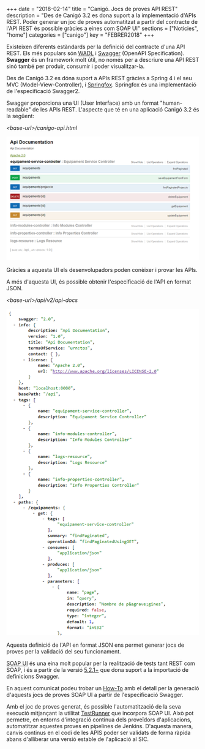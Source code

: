 +++
date        = "2018-02-14"
title       = "Canigó. Jocs de proves API REST"
description = "Des de Canigó 3.2 es dona suport a la implementació d'APIs REST. Poder generar un joc de proves automatitzat a partir del contracte de l'API REST és possible gràcies a eines com SOAP UI"
sections    = ["Notícies", "home"]
categories  = ["canigo"]
key         = "FEBRER2018"
+++

Existeixen diferents estàndards per la definició del contracte d'una API REST. Els més populars són [WADL](http://www.w3.org/Submission/wadl/) i [Swagger](https://swagger.io/) (OpenAPI Specification).
**Swagger** és un framework molt útil, no només per a descriure una API REST sinó també per produir, consumir i poder visualitzar-la.

Des de Canigó 3.2 es dóna suport a APIs REST gràcies a Spring 4 i el seu MVC (Model-View-Controller), i [Springfox](http://springfox.github.io/springfox/). Springfox és una implementació de l'especificació Swagger2.

Swagger proporciona una UI (User Interface) amb un format "human-readable" de les APIs REST. L'aspecte que té en una aplicació Canigó 3.2 és la següent:

*\<base-url\>/canigo-api.html*

![canigo-api](/images/news/canigo-api.png)

Gràcies a aquesta UI els desenvolupadors poden conèixer i provar les APIs.

A més d'aquesta UI, és possible obtenir l'especificació de l'API en format JSON.

*\<base-url\>/api/v2/api-docs*

![swagger-json](/images/news/swagger-json.png)

Aquesta definició de l'API en format JSON ens permet generar jocs de proves per la validació del seu funcionament. 

[SOAP UI](https://www.soapui.org/) és una eina molt popular per la realització de tests tant REST com SOAP, i és a partir de la versió [5.2.1+](https://www.soapui.org/news/soapui-5-2-1-released.html) que dona suport a la importació de definicions Swagger.

En aquest comunicat podeu trobar un [How-To](/howtos/2018-02-howto-swagger_soapui/) amb el detall per la generació d'aquests jocs de proves SOAP UI a partir de l'especificació Swagger.

Amb el joc de proves generat, és possible l'automatització de la seva execució mitjançant la utilitat [TestRunner](https://www.soapui.org/test-automation/running-functional-tests.html) que incorpora SOAP UI. Això pot permetre, en entorns d'integració continua dels proveïdors d'aplicacions, automatitzar aquestes proves en pipelines de Jenkins. D'aquesta manera, canvis continus en el codi de les APIS poder ser validats de forma ràpida abans d'alliberar una versió estable de l'aplicació al SIC.
